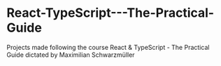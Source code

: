 # React-TypeScript---The-Practical-Guide
Projects made following the course React &amp; TypeScript - The Practical Guide dictated by Maximilian Schwarzmüller

